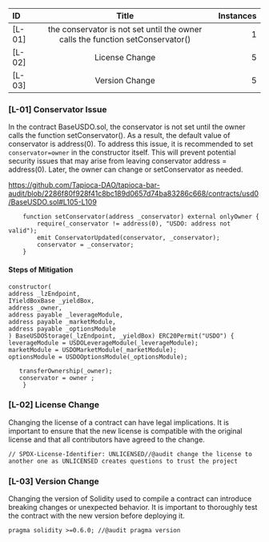 | ID     |                                     Title                                      | Instances |
| :----- | :----------------------------------------------------------------------------: | --------: |
| [L-01] | the conservator is not set until the owner calls the function setConservator() |         1 |
| [L-02] |                                 License Change                                 |         5 |
| [L-03] |                                 Version Change                                 |         5 |

### [L-01] Conservator Issue

In the contract BaseUSDO.sol, the conservator is not set until the owner calls the function setConservator(). As a result, the default value of conservator is address(0). To address this issue, it is recommended to set `conservator=owner` in the constructor itself. This will prevent potential security issues that may arise from leaving conservator address = address(0). Later, the owner can change or setConservator as needed.

https://github.com/Tapioca-DAO/tapioca-bar-audit/blob/2286f80f928f41c8bc189d0657d74ba83286c668/contracts/usd0/BaseUSDO.sol#L105-L109

```solidity
    function setConservator(address _conservator) external onlyOwner {
        require(_conservator != address(0), "USDO: address not valid");
        emit ConservatorUpdated(conservator, _conservator);
        conservator = _conservator;
    }
```

#### Steps of Mitigation

```solidity
constructor(
address _lzEndpoint,
IYieldBoxBase _yieldBox,
address _owner,
address payable _leverageModule,
address payable _marketModule,
address payable _optionsModule
) BaseUSDOStorage(_lzEndpoint, _yieldBox) ERC20Permit("USDO") {
leverageModule = USDOLeverageModule(_leverageModule);
marketModule = USDOMarketModule(_marketModule);
optionsModule = USDOOptionsModule(_optionsModule);

   transferOwnership(_owner);
   conservator = owner ;
    }

```

### [L-02] License Change

Changing the license of a contract can have legal implications. It is important to ensure that the new license is compatible with the original license and that all contributors have agreed to the change.

```solidity
// SPDX-License-Identifier: UNLICENSED//@audit change the license to another one as UNLICENSED creates questions to trust the project
```

### [L-03] Version Change

Changing the version of Solidity used to compile a contract can introduce breaking changes or unexpected behavior. It is important to thoroughly test the contract with the new version before deploying it.

```solidity
pragma solidity >=0.6.0; //@audit pragma version
```
